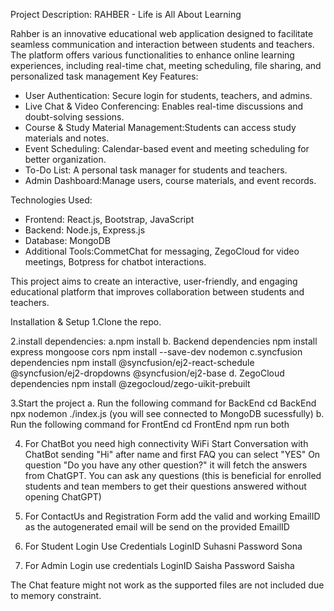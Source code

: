Project Description: RAHBER - Life is All About Learning

Rahber is an innovative educational web application designed to facilitate seamless communication and interaction between students and teachers. The platform offers various functionalities to enhance online learning experiences, including 
real-time chat, meeting scheduling, file sharing, and personalized task management
Key Features:
- User Authentication: Secure login for students, teachers, and admins.
- Live Chat & Video Conferencing: Enables real-time discussions and doubt-solving sessions.
- Course & Study Material Management:Students can access study materials and notes.
- Event Scheduling: Calendar-based event and meeting scheduling for better organization.
- To-Do List: A personal task manager for students and teachers.
- Admin Dashboard:Manage users, course materials, and event records.

Technologies Used:
- Frontend: React.js, Bootstrap, JavaScript
- Backend: Node.js, Express.js
- Database: MongoDB
- Additional Tools:CommetChat for messaging, ZegoCloud for video meetings, Botpress for chatbot interactions.

This project aims to create an interactive, user-friendly, and engaging educational platform that improves collaboration between students and teachers.

Installation & Setup
1.Clone the repo.

2.install dependencies:
    a.npm install
    b. Backend dependencies
       npm install express mongoose cors
       npm install --save-dev nodemon
    c.syncfusion dependencies
        npm install @syncfusion/ej2-react-schedule @syncfusion/ej2-dropdowns @syncfusion/ej2-base
    d. ZegoCloud dependencies
        npm install @zegocloud/zego-uikit-prebuilt
        
3.Start the project
   a. Run the following command for BackEnd 
       cd BackEnd
       npx nodemon ./index.js
       (you will see connected to MongoDB sucessfully)
   b.  Run the following command for FrontEnd 
       cd FrontEnd
       npm run both

4. For ChatBot you need high connectivity WiFi
   Start Conversation with ChatBot sending "Hi" after name and first FAQ you can select "YES" On question "Do you have any other question?"
   it will fetch the answers from ChatGPT. You can ask any questions
   (this is beneficial for enrolled students and tean members to get their questions
   answered without opening ChatGPT)
   
6. For ContactUs and Registration Form add the valid and working EmailID as the autogenerated email will be send on the provided EmailID

7. For Student Login Use Credentials
   LoginID  Suhasni
   Password Sona
   
8. For Admin Login use credentials
   LoginID Saisha
   Password Saisha
   
The Chat feature might not work as the supported files are not included due to memory constraint.
